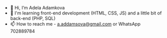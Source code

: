 - 👋 Hi, I’m Adela Adamkova
- 👀 I'm learning front-end development (HTML, CSS, JS) and a little bit of back-end (PHP, SQL)
- 📫 How to reach me - a.addamsova@gmail.com or WhatsApp 702889784

<!---
adela-addamsova/adela-addamsova is a ✨ special ✨ repository because its `README.md` (this file) appears on your GitHub profile.
You can click the Preview link to take a look at your changes.
--->
